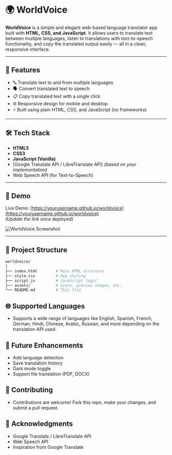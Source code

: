 # 🌍 WorldVoice

**WorldVoice** is a simple and elegant web-based language translator app built with **HTML, CSS, and JavaScript**. It allows users to translate text between multiple languages, listen to translations with text-to-speech functionality, and copy the translated output easily — all in a clean, responsive interface.

---

## 🚀 Features

- 🔤 Translate text to and from multiple languages
- 🗣️ Convert translated text to speech
- 📋 Copy translated text with a single click
- 🌐 Responsive design for mobile and desktop
- ⚡ Built using plain HTML, CSS, and JavaScript (no frameworks)

---

## 🛠️ Tech Stack

- **HTML5**
- **CSS3**
- **JavaScript (Vanilla)**
- [Google Translate API / LibreTranslate API] *(based on your implementation)*
- Web Speech API (for Text-to-Speech)

---

## 📸 Demo

Live Demo: [https://yourusername.github.io/worldvoice](https://yourusername.github.io/worldvoice)  
*(Update the link once deployed)*

![WorldVoice Screenshot](https://yourdomain.com/screenshot.png)

---

## 📂 Project Structure

```bash
worldvoice/
│
├── index.html        # Main HTML structure
├── style.css         # App styling
├── script.js         # JavaScript logic
├── assets/           # Icons, preview images, etc.
└── README.md         # This file
```

## 🌐 Supported Languages
- Supports a wide range of languages like English, Spanish, French, German, Hindi, Chinese, Arabic, Russian, and more depending on the translation API used.

## 🧠 Future Enhancements
- Add language detection
- Save translation history
- Dark mode toggle
- Support file translation (PDF, DOCX)

## 🤝 Contributing
- Contributions are welcome! Fork this repo, make your changes, and submit a pull request.


## 🙌 Acknowledgments
- Google Translate / LibreTranslate API
- Web Speech API
- Inspiration from Google Translate